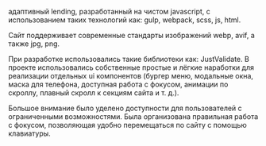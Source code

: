 адаптивный lending, разработанный на чистом javascript, с использованием таких технологий как: gulp, webpack, scss, js, html.

Сайт поддерживает современные стандарты изображений webp, avif, а также jpg, png.

При разработке использовались такие библиотеки как: JustValidate.  В проекте использовались собственные простые и лёгкие наработки для реализации отдельных ui компонентов (бургер меню, модальные окна, маска для телефона, доступная работа с фокусом, анимации по скроллу, плавный скролл к секциям сайта и т. д.).

Большое внимание было уделено доступности для пользователей с ограниченными возможностями. Была организована правильная работа с фокусом, позволяющая удобно перемещаться по сайту с помощью клавиатуры.
